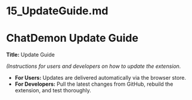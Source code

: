 # 15_UpdateGuide.md
# ChatDemon Update Guide
**Title:** Update Guide

*(Instructions for users and developers on how to update the extension.*

*   **For Users:** Updates are delivered automatically via the browser store.
*   **For Developers:** Pull the latest changes from GitHub, rebuild the extension, and test thoroughly.